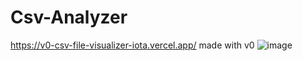 # Csv-Analyzer
https://v0-csv-file-visualizer-iota.vercel.app/
made with v0
![image](https://github.com/user-attachments/assets/4a739d8c-5b40-4958-a80a-debe1dc89800)
